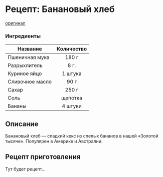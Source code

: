 # Рецепт: Банановый хлеб
[оригинал](https://eda.ru/recepty/vypechka-deserty/bananovyy-hleb-104302)

### Ингредиенты
| Название        	| Количество    |
| -------------   	|:-------------:|
| Пшеничная мука  	| 180 г 			|
| Разрыхлитель  			| 8 г. 		|
| Куриное яйцо		| 1 штука 		|
| Сливочное масло            | 90 г  |
| Сахар                               | 250 г  |
| Соль                                 | щепотка    |
| Бананы                             | 4 штуки     |

## Описание
Банановый хлеб — сладкий кекс из спелых бананов в нашей «Золотой тысяче». Популярен в Америке и Австралии.

## Рецепт приготовления
Тут будет рецепт...
